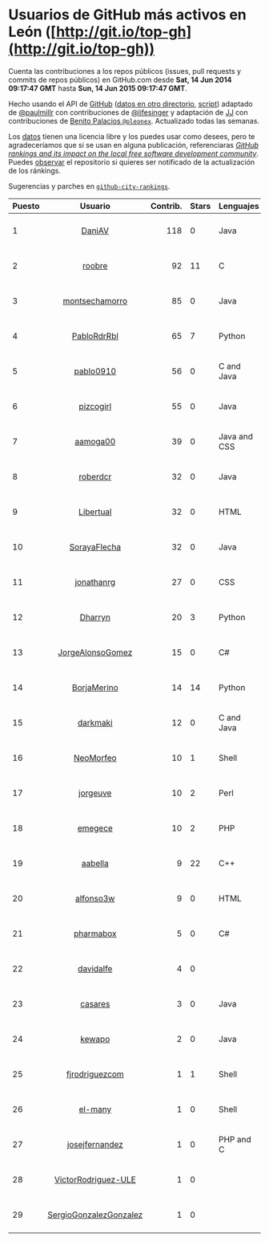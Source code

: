 # Usuarios de GitHub más activos en León ([http://git.io/top-gh](http://git.io/top-gh))



  Cuenta las contribuciones a los repos públicos (issues, pull requests y commits de repos públicos) en GitHub.com desde  **Sat, 14 Jun 2014 09:17:47 GMT** hasta **Sun, 14 Jun 2015 09:17:47 GMT**.

  Hecho usando el API de [GitHub](http://github.com) ([datos en otro directorio](https://github.com/JJ/top-github-users-data/tree/master/data), [script](https://github.com/JJ/top-github-users)) adaptado de [@paulmillr](https://github.com/paulmillr) con contribuciones de [@lifesinger](https://github.com/lifesinger) y adaptación de [JJ](http://jj.github.io) con contribuciones de [Benito Palacios `@pleonex`](http://github.com/pleonex). Actualizado todas las semanas.

  Los [datos](https://github.com/JJ/top-github-users-data/tree/master/data) tienen una licencia libre y los puedes usar como desees, pero te agradeceríamos que si se usan en alguna publicación, referenciaras [*GitHub rankings and its impact on the local free software development community*](https://thewinnower.com/papers/github-rankings-and-its-impact-on-the-local-free-software-development-community). Puedes [observar](https://github.com/JJ/top-github-users-data/subscription) el repositorio si quieres ser notificado de la actualización de los ránkings. 

  Sugerencias y parches en [`github-city-rankings`](http://github.com/JJ/github-city-rankings). 


| Puesto   |  Usuario  |Contrib.| Stars | Lenguajes   |      Lugar      |  Avatar  |
|----------|:---------:|-------:|-------|-------------|:---------------:|----------|
| 1 | [DaniAV](https://github.com/DaniAV) | 118 | 0 | Java | León | <img src='https://avatars0.githubusercontent.com/u/8928270?v=3&s=64' width="64" title='Daniel'> |
| 2 | [roobre](https://github.com/roobre) | 92 | 11 | C | León, Spain | <img src='https://avatars1.githubusercontent.com/u/969721?v=3&s=64' width="64" title='Roberto Santalla'> |
| 3 | [montsechamorro](https://github.com/montsechamorro) | 85 | 0 | Java | León | <img src='https://avatars3.githubusercontent.com/u/8928284?v=3&s=64' width="64" title='Montse Chamorro'> |
| 4 | [PabloRdrRbl](https://github.com/PabloRdrRbl) | 65 | 7 | Python | León (Spain) | <img src='https://avatars2.githubusercontent.com/u/7204331?v=3&s=64' width="64" title='Pablo Rodríguez Robles'> |
| 5 | [pablo0910](https://github.com/pablo0910) | 56 | 0 | C and Java | Salamanca, Castilla y León, Spain | <img src='https://avatars2.githubusercontent.com/u/10597157?v=3&s=64' width="64" title='Pablo Jimenez Tocino'> |
| 6 | [pizcogirl](https://github.com/pizcogirl) | 55 | 0 | Java | León | <img src='https://avatars1.githubusercontent.com/u/8928281?v=3&s=64' width="64" title='Julia Zuara Jimenez'> |
| 7 | [aamoga00](https://github.com/aamoga00) | 39 | 0 | Java and CSS | León | <img src='https://avatars1.githubusercontent.com/u/8928265?v=3&s=64' width="64" title='Alba Del Amo'> |
| 8 | [roberdcr](https://github.com/roberdcr) | 32 | 0 | Java | León | <img src='https://avatars1.githubusercontent.com/u/6849195?v=3&s=64' width="64" title='Rober de Castro'> |
| 9 | [Libertual](https://github.com/Libertual) | 32 | 0 | HTML | León, Spain | <img src='https://avatars2.githubusercontent.com/u/9809302?v=3&s=64' width="64" title='Pedro Macías'> |
| 10 | [SorayaFlecha](https://github.com/SorayaFlecha) | 32 | 0 | Java | León | <img src='https://avatars3.githubusercontent.com/u/8928260?v=3&s=64' width="64" title='Soraya Flecha de la Puente'> |
| 11 | [jonathanrg](https://github.com/jonathanrg) | 27 | 0 | CSS | León | <img src='https://avatars1.githubusercontent.com/u/6638160?v=3&s=64' width="64" title='Jonathan'> |
| 12 | [Dharryn](https://github.com/Dharryn) | 20 | 3 | Python | León, Spain | <img src='https://avatars0.githubusercontent.com/u/9396382?v=3&s=64' width="64" title='Alejandro Rodríguez Monge'> |
| 13 | [JorgeAlonsoGomez](https://github.com/JorgeAlonsoGomez) | 15 | 0 | C# | Salamanca, Castilla y León, España | <img src='https://avatars0.githubusercontent.com/u/12047150?v=3&s=64' width="64" title='Jorge Alonso Gómez'> |
| 14 | [BorjaMerino](https://github.com/BorjaMerino) | 14 | 14 | Python | Spain (León) | <img src='https://avatars2.githubusercontent.com/u/1701534?v=3&s=64' width="64" title='Borja Merino'> |
| 15 | [darkmaki](https://github.com/darkmaki) | 12 | 0 | C and Java | Valladolid, Castilla y León, España | <img src='https://avatars3.githubusercontent.com/u/10024998?v=3&s=64' width="64" title='Roberto Ortega'> |
| 16 | [NeoMorfeo](https://github.com/NeoMorfeo) | 10 | 1 | Shell | León, Spain | <img src='https://avatars1.githubusercontent.com/u/3766333?v=3&s=64' width="64" title='Guillermo Santos Melgar'> |
| 17 | [jorgeuve](https://github.com/jorgeuve) | 10 | 2 | Perl | León, Spain | <img src='https://avatars1.githubusercontent.com/u/726703?v=3&s=64' width="64" title='Jorge Valencia'> |
| 18 | [emegece](https://github.com/emegece) | 10 | 2 | PHP | Arroyomolinos de León, Huelva | <img src='https://avatars3.githubusercontent.com/u/69480?v=3&s=64' width="64" title='Sebas MGC'> |
| 19 | [aabella](https://github.com/aabella) | 9 | 22 | C++ | León, Spain | <img src='https://avatars0.githubusercontent.com/u/1281929?v=3&s=64' width="64" title='Alfonso Abella'> |
| 20 | [alfonso3w](https://github.com/alfonso3w) | 9 | 0 | HTML | León | <img src='https://avatars1.githubusercontent.com/u/1320670?v=3&s=64' width="64" title='Alfonso Sánchez González'> |
| 21 | [pharmabox](https://github.com/pharmabox) | 5 | 0 | C# | León, Spain. | <img src='https://avatars0.githubusercontent.com/u/8374048?v=3&s=64' width="64" title='Pharmabox'> |
| 22 | [davidalfe](https://github.com/davidalfe) | 4 | 0 |  | León, Spain | <img src='https://avatars0.githubusercontent.com/u/3811072?v=3&s=64' width="64" title='David Alvarez'> |
| 23 | [casares](https://github.com/casares) | 3 | 0 | Java | León, España | <img src='https://avatars0.githubusercontent.com/u/11679030?v=3&s=64' width="64" title='Carlos J. Casares'> |
| 24 | [kewapo](https://github.com/kewapo) | 2 | 0 | Java | León - SPAIN | <img src='https://avatars2.githubusercontent.com/u/6522736?v=3&s=64' width="64" title='Luis Javier González Caballero'> |
| 25 | [fjrodriguezcom](https://github.com/fjrodriguezcom) | 1 | 1 | Shell | León, Spain | <img src='https://avatars2.githubusercontent.com/u/1823531?v=3&s=64' width="64" title=''> |
| 26 | [el-many](https://github.com/el-many) | 1 | 0 | Shell | León | <img src='https://avatars1.githubusercontent.com/u/4622091?v=3&s=64' width="64" title='Juan Manuel'> |
| 27 | [josejfernandez](https://github.com/josejfernandez) | 1 | 0 | PHP and C | León, Spain | <img src='https://avatars1.githubusercontent.com/u/1663138?v=3&s=64' width="64" title='Jose J. Fernández'> |
| 28 | [VictorRodriguez-ULE](https://github.com/VictorRodriguez-ULE) | 1 | 0 |  | León, Spain | <img src='https://avatars1.githubusercontent.com/u/7995366?v=3&s=64' width="64" title='Víctor Rodríguez'> |
| 29 | [SergioGonzalezGonzalez](https://github.com/SergioGonzalezGonzalez) | 1 | 0 |  | León, Spain | <img src='https://avatars2.githubusercontent.com/u/7228867?v=3&s=64' width="64" title='Sergio González González'> |
